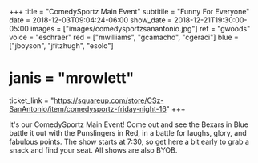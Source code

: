 +++
title = "ComedySportz Main Event"
subtitile = "Funny For Everyone"
date = 2018-12-03T09:04:24-06:00
show_date = 2018-12-21T19:30:00-05:00
images = ["images/comedysportzsanantonio.jpg"]
ref = "gwoods"
voice = "eschraer"
red = ["mwilliams", "gcamacho", "cgeraci"]
blue = ["jboyson", "jfitzhugh", "esolo"]
# janis = "mrowlett"


ticket_link = "https://squareup.com/store/CSz-SanAntonio/item/comedysportz-friday-night-16"
+++

It's our ComedySportz Main Event! Come out and see the Bexars in Blue battle it out with the Punslingers in Red, in a battle for laughs, glory, and fabulous points. The show starts at 7:30, so get here a bit early to grab a snack and find your seat. All shows are also BYOB.
